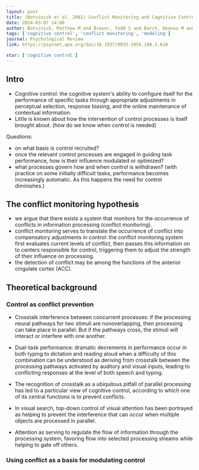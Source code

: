 ```yaml
---
layout: post
title: (Botvinick et al. 2001) Conflict Monitoring and Cognitive Control
date: 2024-03-07 14:00
author: Botvinick, Matthew M and Braver, Todd S and Barch, Deanna M and Carter, Cameron S and Cohen, Jonathan D
tags: ['cognitive control', 'conflict monitoring', 'modeling']
journal: Psychological Review
link: https://psycnet.apa.org/doi/10.1037/0033-295X.108.3.624

star: ['cognitive control']
---
```


## Intro

- Cognitive control: the cognitive system's ability to configure itself for the performance of specific tasks through appropriate adjustments in perceptual selection, response biasing, and the online maintenance of contextual information. 
- Little is known about how the intervention of control processes is itself brought about. (how do we know when control is needed)

Questions:
- on what basis is control recruited?
- once the relevant control processes are engaged in guiding task performance, how is their influence modulated or optimized?
- what processes govern how and when control is withdrawn? (with practice on some initially difficult tasks, performance becomes increasingly automatic. As this happens the need for control diminishes.)

## The conflict monitoring hypothesis

- we argue that there exists a system that monitors for the occurrence of conflicts in information processing (conflict monitoring). 
- conflict monitoring serves to translate the occurrence of conflict into compensatory adjustments in control: the conflict monitoring system first evaluates current levels of conflict, then passes this information on to centers responsible for control, triggering them to adjust the strength of their influence on processing. 
- the detection of conflict may be among the functions of the anterior cingulate cortex (ACC).

## Theoretical background

### Control as conflict prevention

- Crosstalk interference between concurrent processes: if the processing neural pathways for two stimuli are nonoverlapping, then processing can take place in parallel. But if the pathways cross, the stimuli will interact or interfere with one another. 
- Dual-task performance: dramatic decrements in performance occur in both typing to dictation and reading aloud when a difficulty of this combination can be understood as deriving from crosstalk between the processing pathways activated by auditory and visual inputs, leading to conflicting responses at the level of both speech and typing. 

- The recognition of crosstalk as a ubiquitous pitfall of parallel processing has led to a particular view of cognitive control, according to which one of its central functions is to prevent conflicts. 
- In visual search, top-down control of visual attention has been portrayed as helping to prevent the interference that can occur when multiple objects are processed in parallel. 
- Attention as serving to regulate the flow of information through the processing system, favoring flow into selected processing streams while helping to gate off others.

### Using conflict as a basis for modulating control

